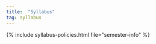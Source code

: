```yaml
---
title:  "Syllabus"
tag: syllabus
---
```


{% include syllabus-policies.html file="semester-info" %}
